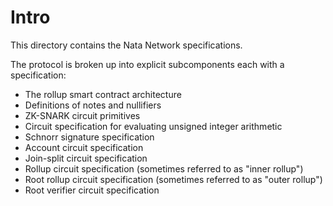 # Intro

This directory contains the Nata Network specifications.

The protocol is broken up into explicit subcomponents each with a specification:

* The rollup smart contract architecture
* Definitions of notes and nullifiers
* ZK-SNARK circuit primitives
* Circuit specification for evaluating unsigned integer arithmetic
* Schnorr signature specification
* Account circuit specification
* Join-split circuit specification
* Rollup circuit specification (sometimes referred to as "inner rollup")
* Root rollup circuit specification (sometimes referred to as "outer rollup")
* Root verifier circuit specification